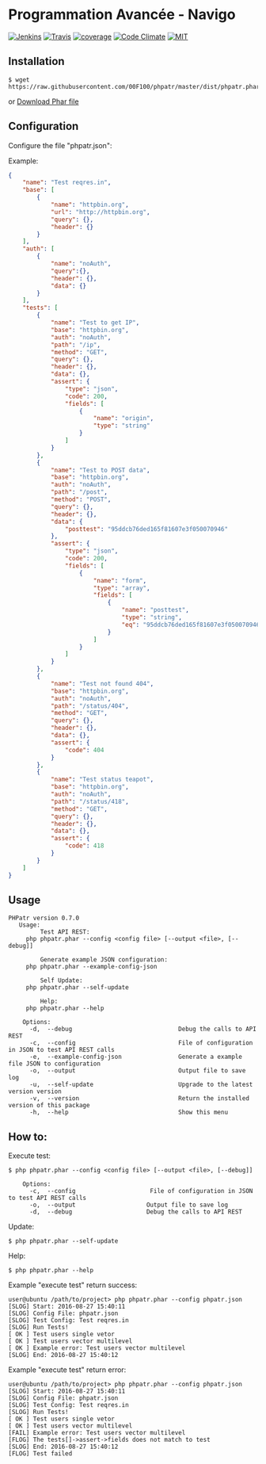 
Programmation Avancée - Navigo
========================================

[![Jenkins](https://img.shields.io/badge/build%20Jenkins-passing-brightgreen.svg)](https://codeclimate.com/github/00F100/phpatr) [![Travis](https://img.shields.io/travis/00F100/phpatr.svg?maxAge=2592000)]() [![coverage](https://img.shields.io/codecov/c/github/00F100/phpatr.svg)](https://codecov.io/gh/00F100/phpatr) [![Code Climate](https://img.shields.io/codeclimate/github/00F100/phpatr.svg)](https://codeclimate.com/github/00F100/phpatr) [![MIT](https://img.shields.io/dub/l/vibe-d.svg?maxAge=2592000)](https://codeclimate.com/github/00F100/phpatr) 

Installation
--------------------

```
$ wget https://raw.githubusercontent.com/00F100/phpatr/master/dist/phpatr.phar
```
or
[Download Phar file](https://raw.githubusercontent.com/00F100/phpatr/master/dist/phpatr.phar)

Configuration
--------------------

Configure the file "phpatr.json":

Example:

```json
{
    "name": "Test reqres.in",
    "base": [
        {
            "name": "httpbin.org",
            "url": "http://httpbin.org",
            "query": {},
            "header": {}
        }
    ],
    "auth": [
        {
            "name": "noAuth",
            "query":{},
            "header": {},
            "data": {}
        }
    ],
    "tests": [
        {
            "name": "Test to get IP",
            "base": "httpbin.org",
            "auth": "noAuth",
            "path": "/ip",
            "method": "GET",
            "query": {},
            "header": {},
            "data": {},
            "assert": {
                "type": "json",
                "code": 200,
                "fields": [
                    {
                        "name": "origin",
                        "type": "string"
                    }
                ]
            }
        },
        {
            "name": "Test to POST data",
            "base": "httpbin.org",
            "auth": "noAuth",
            "path": "/post",
            "method": "POST",
            "query": {},
            "header": {},
            "data": {
                "posttest": "95ddcb76ded165f81607e3f050070946"
            },
            "assert": {
                "type": "json",
                "code": 200,
                "fields": [
                    {
                        "name": "form",
                        "type": "array",
                        "fields": [
                            {
                                "name": "posttest",
                                "type": "string",
                                "eq": "95ddcb76ded165f81607e3f050070946"
                            }
                        ]
                    }
                ]
            }
        },
        {
            "name": "Test not found 404",
            "base": "httpbin.org",
            "auth": "noAuth",
            "path": "/status/404",
            "method": "GET",
            "query": {},
            "header": {},
            "data": {},
            "assert": {
                "code": 404
            }
        },
        {
            "name": "Test status teapot",
            "base": "httpbin.org",
            "auth": "noAuth",
            "path": "/status/418",
            "method": "GET",
            "query": {},
            "header": {},
            "data": {},
            "assert": {
                "code": 418
            }
        }
    ]
}
```

Usage
--------------------

```
PHPatr version 0.7.0
   Usage:
         Test API REST: 
	 php phpatr.phar --config <config file> [--output <file>, [--debug]]  

         Generate example JSON configuration: 
	 php phpatr.phar --example-config-json  

         Self Update: 
	 php phpatr.phar --self-update  

         Help: 
	 php phpatr.phar --help  

	Options:
	  -d,  --debug                    			Debug the calls to API REST  
	  -c,  --config                     		File of configuration in JSON to test API REST calls  
	  -e,  --example-config-json         		Generate a example file JSON to configuration  
	  -o,  --output                     		Output file to save log  
	  -u,  --self-update                		Upgrade to the latest version version  
	  -v,  --version                    		Return the installed version of this package  
	  -h,  --help                      			Show this menu  
```

How to:
--------------------

Execute test:

```
$ php phpatr.phar --config <config file> [--output <file>, [--debug]]

	Options:
	  -c,  --config                     File of configuration in JSON to test API REST calls  
	  -o,  --output                    Output file to save log
	  -d,  --debug                     Debug the calls to API REST   
```

Update:

```
$ php phpatr.phar --self-update
```

Help:

```
$ php phpatr.phar --help
```

Example "execute test" return success:

```
user@ubuntu /path/to/project> php phpatr.phar --config phpatr.json
[SLOG] Start: 2016-08-27 15:40:11 
[SLOG] Config File: phpatr.json 
[SLOG] Test Config: Test reqres.in 
[SLOG] Run Tests! 
[ OK ] Test users single vetor 
[ OK ] Test users vector multilevel 
[ OK ] Example error: Test users vector multilevel 
[SLOG] End: 2016-08-27 15:40:12 

```

Example "execute test" return error:

```
user@ubuntu /path/to/project> php phpatr.phar --config phpatr.json
[SLOG] Start: 2016-08-27 15:40:11 
[SLOG] Config File: phpatr.json 
[SLOG] Test Config: Test reqres.in 
[SLOG] Run Tests! 
[ OK ] Test users single vetor 
[ OK ] Test users vector multilevel 
[FAIL] Example error: Test users vector multilevel 
[FLOG] The tests[]->assert->fields does not match to test 
[SLOG] End: 2016-08-27 15:40:12 
[FLOG] Test failed
```
